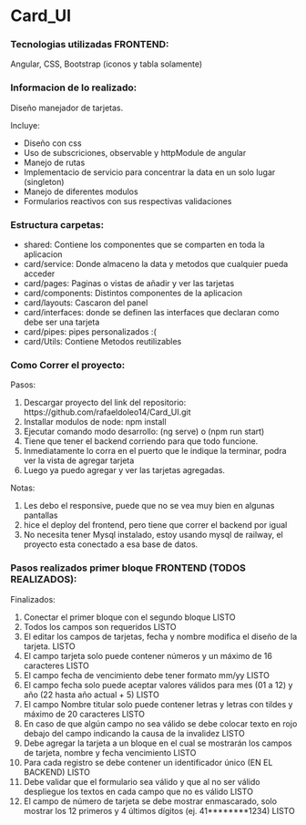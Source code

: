 # Card_UI

<h3>Tecnologias utilizadas FRONTEND:</h3> 
Angular, CSS, Bootstrap (iconos y tabla solamente)

<h3>Informacion de lo realizado:</h3> 
Diseño manejador de tarjetas.

Incluye:
<ul>
    <li>Diseño con css</li>
    <li>Uso de subscriciones, observable y httpModule de angular</li>
    <li>Manejo de rutas</li>
    <li>Implementacio de servicio para concentrar la data en un solo lugar (singleton)</li>
    <li>Manejo de diferentes modulos</li>
    <li>Formularios reactivos con sus respectivas validaciones</li>
</ul>

<h3>Estructura carpetas:</h3> 

<ul>
    <li>shared: Contiene los componentes que se comparten en toda la aplicacion</li>
    <li>card/service: Donde almaceno la data y metodos que cualquier pueda acceder</li>
    <li>card/pages: Paginas o vistas de añadir y ver las tarjetas </li>
    <li>card/components: Distintos componentes de la aplicacion</li>
    <li>card/layouts: Cascaron del panel</li>
    <li>card/interfaces: donde se definen las interfaces que declaran como debe ser una tarjeta</li>
    <li>card/pipes: pipes personalizados :( </li>
    <li>card/Utils: Contiene Metodos reutilizables</li>
</ul>

<h3>Como Correr el proyecto:</h3> 

Pasos:
<ol>
    <li>Descargar proyecto del link del repositorio: https://github.com/rafaeldoleo14/Card_UI.git</li>
    <li>Installar modulos de node: npm install</li>
    <li>Ejecutar comando modo desarrollo: (ng serve) o (npm run start)</li>
    <li>Tiene que tener el backend corriendo para que todo funcione.</li>
    <li>Inmediatamente lo corra en el puerto que le indique la terminar, podra ver la vista de agregar tarjeta</li>
    <li>Luego ya puedo agregar y ver las tarjetas agregadas.</li>
</ol>

Notas:
<ol>
    <li>Les debo el responsive, puede que no se vea muy bien en algunas pantallas</li>
    <li>hice el deploy del frontend, pero tiene que correr el backend por igual</li>
    <li>No necesita tener Mysql instalado, estoy usando mysql de railway, el proyecto esta conectado a esa base de datos.</li>
</ol>

<h3>Pasos realizados primer bloque FRONTEND (TODOS REALIZADOS):</h3> 

Finalizados:
<ol>
    <li>Conectar el primer bloque con el segundo bloque LISTO</li>    
    <li>Todos los campos son requeridos LISTO</li>
    <li>El editar los campos de tarjetas, fecha y nombre modifica el diseño de la tarjeta. LISTO</li>
    <li>El campo tarjeta solo puede contener números y un máximo de 16 caracteres LISTO</li>
    <li>El campo fecha de vencimiento debe tener formato mm/yy LISTO</li>
    <li>El campo fecha solo puede aceptar valores válidos para mes (01 a 12) y año (22
hasta año actual + 5) LISTO</li> 
    <li>El campo Nombre titular solo puede contener letras y letras con tildes y máximo
de 20 caracteres LISTO</li>
    <li>En caso de que algún campo no sea válido se debe colocar texto en rojo debajo
del campo indicando la causa de la invalidez LISTO</li>
    <li>Debe agregar la tarjeta a un bloque en el cual se mostrarán los campos de
tarjeta, nombre y fecha vencimiento LISTO</li>
    <li>Para cada registro se debe contener un identificador único (EN EL BACKEND) LISTO</li>
    <li>Debe validar que el formulario sea válido y que al no ser válido despliegue los
textos en cada campo que no es válido LISTO</li>
    <li>El campo de número de tarjeta se debe mostrar enmascarado, solo mostrar los
12 primeros y 4 últimos dígitos (ej. 41********1234) LISTO</li>


</ol>
